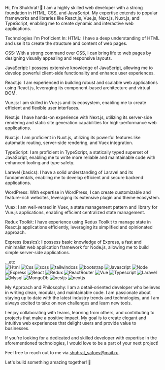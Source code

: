 Hi, I'm Shukhrat! 👋
I am a highly skilled web developer with a strong foundation in HTML, CSS, and JavaScript. My expertise extends to popular frameworks and libraries like React.js, Vue.js, Next.js, Nuxt.js, and TypeScript, enabling me to create dynamic and interactive web applications.

Technologies I'm Proficient In:
HTML: I have a deep understanding of HTML and use it to create the structure and content of web pages.

CSS: With a strong command over CSS, I can bring life to web pages by designing visually appealing and responsive layouts.

JavaScript: I possess extensive knowledge of JavaScript, allowing me to develop powerful client-side functionality and enhance user experiences.

React.js: I am experienced in building robust and scalable web applications using React.js, leveraging its component-based architecture and virtual DOM.

Vue.js: I am skilled in Vue.js and its ecosystem, enabling me to create efficient and flexible user interfaces.

Next.js: I have hands-on experience with Next.js, utilizing its server-side rendering and static site generation capabilities for high-performance web applications.

Nuxt.js: I am proficient in Nuxt.js, utilizing its powerful features like automatic routing, server-side rendering, and Vuex integration.

TypeScript: I am proficient in TypeScript, a statically typed superset of JavaScript, enabling me to write more reliable and maintainable code with enhanced tooling and type safety.

Laravel (basics): I have a solid understanding of Laravel and its fundamentals, enabling me to develop efficient and secure backend applications.

WordPress: With expertise in WordPress, I can create customizable and feature-rich websites, leveraging its extensive plugin and theme ecosystem.

Vuex: I am well-versed in Vuex, a state management pattern and library for Vue.js applications, enabling efficient centralized state management.

Redux Toolkit: I have experience using Redux Toolkit to manage state in React.js applications efficiently, leveraging its simplified and opinionated approach.

Express (basics): I possess basic knowledge of Express, a fast and minimalist web application framework for Node.js, allowing me to build simple server-side applications.

...etc</br>
<img alt="Html" src="https://img.shields.io/badge/HTML5-E34F26?style=for-the-badge&logo=html5&logoColor=white"/>
<img alt="Css" src="https://img.shields.io/badge/CSS-239120?&style=for-the-badge&logo=css3&logoColor=white"/>
<img alt="scss" src="https://img.shields.io/badge/Sass-CC6699?style=for-the-badge&logo=sass&logoColor=white"/>
<img alt="tailwindcss" src="https://img.shields.io/badge/Tailwind_CSS-38B2AC?style=for-the-badge&logo=tailwind-css&logoColor=white"/>
<img alt="bootstrap" src="https://img.shields.io/badge/Bootstrap-563D7C?style=for-the-badge&logo=bootstrap&logoColor=white"/>
<img alt="Javascript" src="https://img.shields.io/badge/JavaScript-F7DF1E?style=for-the-badge&logo=javascript&logoColor=black"/>
<img alt="Node" src="https://img.shields.io/badge/Node.js-43853D?style=for-the-badge&logo=node.js&logoColor=white"/>
<img alt="Express" src="https://img.shields.io/badge/Express.js-404D59?style=for-the-badge"/>
<img alt="React" src="https://img.shields.io/badge/React-20232A?style=for-the-badge&logo=react&logoColor=61DAFB"/>
<img alt="Redux" src="https://img.shields.io/badge/Redux-593D88?style=for-the-badge&logo=redux&logoColor=white"/>
<img alt="ReactRouter" src="https://img.shields.io/badge/React_Router-CA4245?style=for-the-badge&logo=react-router&logoColor=whit"/>
<img alt="Vue" src="https://img.shields.io/badge/Vue.js-35495E?style=for-the-badge&logo=vue.js&logoColor=4FC08D"/>
<img alt="Typescript" src="https://img.shields.io/badge/TypeScript-007ACC?style=for-the-badge&logo=typescript&logoColor=white"/>
<img alt="Laravel" src="https://img.shields.io/badge/Laravel-FF2D20?style=for-the-badge&logo=laravel&logoColor=white"/>
<img alt="Mysql" src="https://img.shields.io/badge/MySQL-005C84?style=for-the-badge&logo=mysql&logoColor=white"/>
<img alt="MongoDb" src="https://img.shields.io/badge/MongoDB-4EA94B?style=for-the-badge&logo=mongodb&logoColor=white"/>
<img alt="nestjs" src=" https://img.shields.io/badge/nestjs?logo=nestjs"/>
<img alt="nextjs" src=" https://img.shields.io/badge/nextjs?logo=nextjs"/>

My Approach and Philosophy:
I am a detail-oriented developer who believes in writing clean, modular, and maintainable code. I am passionate about staying up to date with the latest industry trends and technologies, and I am always excited to take on new challenges and learn new tools.

I enjoy collaborating with teams, learning from others, and contributing to projects that make a positive impact. My goal is to create elegant and intuitive web experiences that delight users and provide value to businesses.

If you're looking for a dedicated and skilled developer with expertise in the aforementioned technologies, I would love to be a part of your next project!

Feel free to reach out to me via <a href="mailto:shuhrat_safoev@mail.ru">shuhrat_safoev@mail.ru</a>.

Let's build something amazing together! 🚀

<!--
**Shuhrat-web/Shuhrat-web** is a ✨ _special_ ✨ repository because its `README.md` (this file) appears on your GitHub profile.

Here are some ideas to get you started:

- 🔭 I’m currently working on ...
- 🌱 I’m currently learning ...
- 👯 I’m looking to collaborate on ...
- 🤔 I’m looking for help with ...
- 💬 Ask me about ...
- 📫 How to reach me: ...
- 😄 Pronouns: ...
- ⚡ Fun fact: ...
-->
